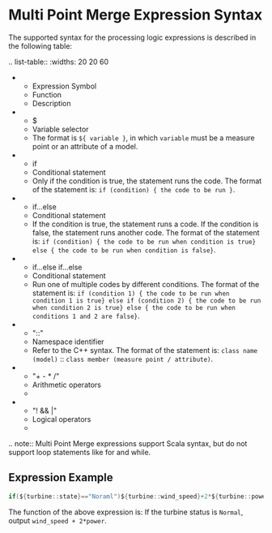 # Multi Point Merge Expression Syntax

The supported syntax for the processing logic expressions is described in the following table:

.. list-table::
   :widths: 20 20 60

   * - Expression Symbol
     - Function
     - Description
   * - $
     - Variable selector
     - The format is `​${ variable }`, in which `variable` must be a measure point or an attribute of a model.
   * - if
     - Conditional statement
     - Only if the condition is true, the statement runs the code. The format of the statement is: `if (condition) { the code to be run }`.
   * - if...else
     - Conditional statement
     - If the condition is true, the statement runs a code. If the condition is false, the statement runs another code. The format of the statement is: `if (condition) { the code to be run when condition is true} else { the code to be run when condition is false}`.
   * - if...else if...else
     - Conditional statement
     - Run one of multiple codes by different conditions. The format of the statement is: `if (condition 1) { the code to be run when condition 1 is true} else if (condition 2) { the code to be run when condition 2 is true} else { the code to be run when conditions 1 and 2 are false}`.
   * - "::"
     - Namespace identifier
     - Refer to the C++ syntax. The format of the statement is: `class name (model)` :: `class member (measure point / attribute)`.
   * - "+ - * /"
     - Arithmetic operators
     -
   * - "! && |"
     - Logical operators
     -

.. note:: Multi Point Merge expressions support Scala syntax, but do not support loop statements like for and while.

## Expression Example
```scala
if(${turbine::state}=="Noraml")${turbine::wind_speed}+2*${turbine::power}
```

The function of the above expression is: If the turbine status is `Normal`, output `wind_speed + 2*power`.



<!--end-->
